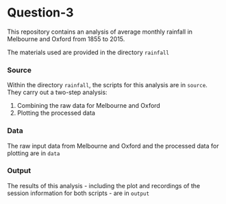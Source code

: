 # Question-3

This repository contains an analysis of average monthly rainfall in Melbourne and Oxford from 1855 to 2015. 

The materials used are provided in the directory `rainfall`

### Source 

Within the directory `rainfall`, the scripts for this analysis are in `source`. They carry out a two-step analysis:

1. Combining the raw data for Melbourne and Oxford
2. Plotting the processed data 

### Data

The raw input data from Melbourne and Oxford and the processed data for plotting are in `data`

### Output

The results of this analysis - including the plot and recordings of the session information for both scripts - are in `output`
